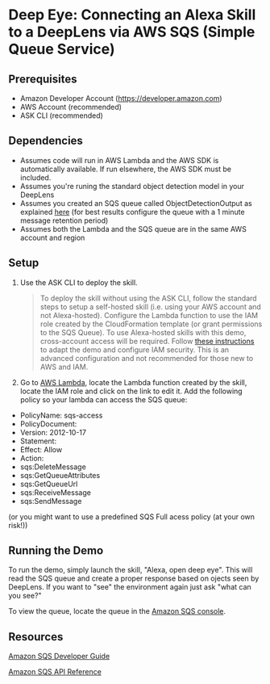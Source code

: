 # Deep Eye: Connecting an Alexa Skill to a DeepLens via AWS SQS (Simple Queue Service)

## Prerequisites
* Amazon Developer Account (https://developer.amazon.com)
* AWS Account (recommended)
* ASK CLI (recommended)

## Dependencies
* Assumes code will run in AWS Lambda and the AWS SDK is automatically available. If run elsewhere, the AWS SDK must be included.
* Assumes you're runing the standard object detection model in your DeepLens
* Assumes you created an SQS queue called ObjectDetectionOutput as explained [here](https://aws.amazon.com/getting-started/tutorials/extend-deeplens-project) (for best results configure the queue with a 1 minute message retention period)
* Assumes both the Lambda and the SQS queue are in the same AWS account and region

## Setup
1. Use the ASK CLI to deploy the skill.
    > To deploy the skill without using the ASK CLI, follow the standard steps to setup a self-hosted skill (i.e. using your AWS account and not Alexa-hosted). Configure the Lambda function to use the IAM role created by the CloudFormation template (or grant permissions to the SQS Queue).
    > To use Alexa-hosted skills with this demo, cross-account access will be required. Follow [these instructions](https://developer.amazon.com/docs/hosted-skills/build-a-skill-end-to-end-using-an-alexa-hosted-skill.html) to adapt the demo and configure IAM security. This is an advanced configuration and not recommended for those new to AWS and IAM.
2. Go to [AWS Lambda](https://console.aws.amazon.com/lambda), locate the Lambda function created by the skill, locate the IAM role and click on the link to edit it. Add the following policy so your lambda can access the SQS queue:

- PolicyName: sqs-access
- PolicyDocument:
- Version: 2012-10-17
- Statement:
- Effect: Allow
- Action:
- sqs:DeleteMessage
- sqs:GetQueueAttributes
- sqs:GetQueueUrl
- sqs:ReceiveMessage
- sqs:SendMessage

(or you might want to use a predefined SQS Full acess policy (at your own risk!))

## Running the Demo

To run the demo, simply launch the skill, "Alexa, open deep eye".  This will read the SQS queue and create a proper response based on ojects seen by DeepLens.
If you want to "see" the environment again just ask "what can you see?"

To view the queue, locate the queue in the [Amazon SQS console](https://console.aws.amazon.com/sqs).

## Resources

[Amazon SQS Developer Guide](https://docs.aws.amazon.com/AWSSimpleQueueService/latest/SQSDeveloperGuide/welcome.html)

[Amazon SQS API Reference](https://docs.aws.amazon.com/AWSSimpleQueueService/latest/APIReference/)
